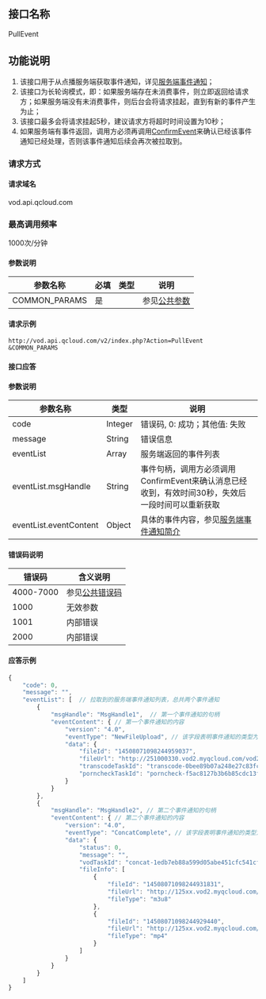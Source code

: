 ## 接口名称
PullEvent

## 功能说明
1. 该接口用于从点播服务端获取事件通知，详见[服务端事件通知](/document/product/266/7829)；
2. 该接口为长轮询模式，即：如果服务端存在未消费事件，则立即返回给请求方；如果服务端没有未消费事件，则后台会将请求挂起，直到有新的事件产生为止；
3. 该接口最多会将请求挂起5秒，建议请求方将超时时间设置为10秒；
4. 如果服务端有事件返回，调用方必须再调用[ConfirmEvent](/document/product/266/7819)来确认已经该事件通知已经处理，否则该事件通知后续会再次被拉取到。

### 请求方式

#### 请求域名
vod.api.qcloud.com

### 最高调用频率
1000次/分钟

#### 参数说明
| 参数名称 | 必填 | 类型 | 说明 |
|---------|---------|---------|---------|
| COMMON_PARAMS | 是 |  | 参见[公共参数](/document/api/213/6976) |

#### 请求示例
```
http://vod.api.qcloud.com/v2/index.php?Action=PullEvent
&COMMON_PARAMS
```
#### 接口应答

#### 参数说明
| 参数名称 | 类型 | 说明 |
|---------|---------|---------|
| code | Integer | 错误码, 0: 成功；其他值: 失败 |
| message | String | 错误信息 |
| eventList | Array | 服务端返回的事件列表 |
| eventList.msgHandle | String | 事件句柄，调用方必须调用ConfirmEvent来确认消息已经收到，有效时间30秒，失效后一段时间可以重新获取  |
| eventList.eventContent | Object | 具体的事件内容，参见[服务端事件通知简介](/document/product/266/7829) |

#### 错误码说明
| 错误码 | 含义说明|
|---------|---------|
| 4000-7000 | 参见[公共错误码](/document/product/266/7783)  |
| 1000 | 无效参数  |
| 1001 | 内部错误  |
| 2000 | 内部错误  |

#### 应答示例
```javascript
{
    "code": 0,
    "message": "",
    "eventList": [  // 拉取到的服务端事件通知列表，总共两个事件通知
        {
            "msgHandle": "MsgHandle1",  // 第一个事件通知的句柄
            "eventContent": { // 第一个事件通知的内容
                "version": "4.0",
                "eventType": "NewFileUpload", // 该字段表明事件通知的类型为“视频上传完成”
                "data": {
                    "fileId": "14508071098244959037",
                    "fileUrl": "http://251000330.vod2.myqcloud.com/vod251000330/14508071098244959037/f0.flv",
                    "transcodeTaskId": "transcode-0bee89b07a248e27c83fc3d5951213c1",
                    "porncheckTaskId": "porncheck-f5ac8127b3b6b85cdc13f237c6005d80"
                }
            }
        },
        {
            "msgHandle": "MsgHandle2", // 第二个事件通知的句柄
            "eventContent": { // 第二个事件通知的内容
                "version": "4.0",
                "eventType": "ConcatComplete", // 该字段表明事件通知的类型为“视频拼接完成”
                "data": {
                    "status": 0,
                    "message": "",
                    "vodTaskId": "concat-1edb7eb88a599d05abe451cfc541cfbd",
                    "fileInfo": [
                        {
                            "fileId": "14508071098244931831",
                            "fileUrl": "http://125xx.vod2.myqcloud.com/vod125xx/14508071098244931831/playlist.f6.m3u8",
                            "fileType": "m3u8"
                        },
                        {
                            "fileId": "14508071098244929440",
                            "fileUrl": "http://125xx.vod2.myqcloud.com/vod125xx/14508071098244929440/f0.mp4",
                            "fileType": "mp4"
                        }
                    ]
                }
            }
        }
    ]
}
```
